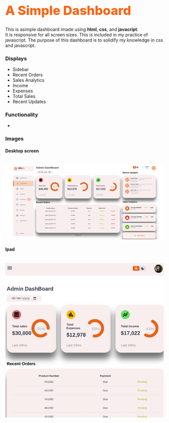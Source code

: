<h1 style = " font-weight: 800; font-size: 40px; color: rgb(254, 99, 15)"> A Simple Dashboard</h1>

<p> This is asimple dashboard imade using <b>html</b>, <b>css</b>, and <b> javacript</b>.<br>
   It is responsive for all screen sizes.
  This is included in my practice of javascript. The purpose of this dashboard is to solidify my knowledge in css and javascript.
</p>

<h3> Displays</h3>
<ul>
  <li> Sidebar</li>
  <li> Recent Orders</li>
  <li> Sales Analytics</li>
  <li> Income</li>
  <li> Expenses</li>
  <li> Total Sales</li>
  <li> Recent Updates</li>
</ul>

<h3> Functionality</h3>
<ul>
  <li></li>
</ul>

<h3> Images</h3>
<h4> Desktop screen</h4>
<br>
<img src="images/Screenshot 2023-09-11 20.39.29.png" alt="Admin dashboard for Desktop screen">

<h4> Ipad</h4>
<br>
<img src="images/Screenshot 2023-09-13 19.43.32.png" alt="Admin dashboard for Ipad screen">
